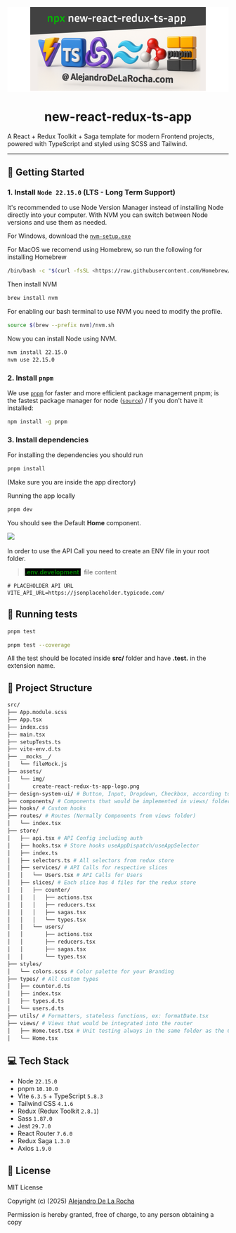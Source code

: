 <p align="center" style="background: white">
  <img src="./new-react-redux-ts-app.png" alt="CRRA Logo" width="400"/>
</p>

<h1 align="center">new-react-redux-ts-app</h1>

A React + Redux Toolkit + Saga template for modern Frontend projects, powered with TypeScript and styled using SCSS and Tailwind.

---

## 🚀 Getting Started

### 1. Install `Node 22.15.0` (LTS - Long Term Support)

It's recommended to use Node Version Manager instead of installing Node directly into your computer.
With NVM you can switch between Node versions and use them as needed.

For Windows, download the [`nvm-setup.exe`](https://github.com/coreybutler/nvm-windows/releases/tag/1.2.2)

For MacOS we recomend using Homebrew, so run the following for installing Homebrew

```bash
/bin/bash -c "$(curl -fsSL <https://raw.githubusercontent.com/Homebrew/install/master/install.sh>)"
```
Then install NVM
```bash
brew install nvm
```

For enabling our bash terminal to use NVM you need to modify the profile.

```bash
source $(brew --prefix nvm)/nvm.sh
```

Now you can install Node using NVM.

```bash
nvm install 22.15.0
nvm use 22.15.0
```

### 2. Install `pnpm`

We use [`pnpm`](https://pnpm.io/) for faster and more efficient package management pnpm; is the fastest package manager for node ([`source`](https://www.cookielab.io/blog/package-managers-comparison-yarn-npm-pnpm#:~:text=PNPM%20is%20the%20newest%20and%20fastest%20package%20manager.,that%20it%20also%20uses%20symlinks.))
/
If you don't have it installed:

```bash
npm install -g pnpm
```

### 3. Install dependencies

For installing the dependencies you should run

```zsh
pnpm install
```
(Make sure you are inside the app directory)

Running the app locally

```bash
pnpm dev
```
You should see the Default **Home** component.

<img src="./ezgif-4fd10c2f6507fc.gif" />

In order to use the API Call you need to create an ENV file in your root folder.

><span style="color:green; background: black; font-weight: bold"> .env.development </span>  &nbsp;&nbsp;file content
```env
# PLACEHOLDER API URL
VITE_API_URL=https://jsonplaceholder.typicode.com/
```

## 🧪 Running tests
```bash
pnpm test
```
```bash
pnpm test --coverage
```
All the test should be located inside **src/** folder and have **.test.** in the extension name.

## 📁 Project Structure
```bash
src/
├── App.module.scss
├── App.tsx
├── index.css
├── main.tsx
├── setupTests.ts
├── vite-env.d.ts
├── __mocks__/
│   └── fileMock.js
├── assets/
│   └── img/
│       create-react-redux-ts-app-logo.png
├── design-system-ui/ # Button, Input, Dropdown, Checkbox, according to your Branding.
├── components/ # Components that would be implemented in views/ folder
├── hooks/ # Custom hooks
├── routes/ # Routes (Normally Components from views folder)
│   └── index.tsx
├── store/
│   ├── api.tsx # API Config including auth
│   ├── hooks.tsx # Store hooks useAppDispatch/useAppSelector
│   ├── index.ts
│   ├── selectors.ts # All selectors from redux store
│   ├── services/ # API Calls for respective slices
│   │   └── Users.tsx # API Calls for Users
│   ├── slices/ # Each slice has 4 files for the redux store
│   │   ├── counter/
│   │   │   ├── actions.tsx
│   │   │   ├── reducers.tsx
│   │   │   ├── sagas.tsx
│   │   │   └── types.tsx
│   │   └── users/
│   │       ├── actions.tsx
│   │       ├── reducers.tsx
│   │       ├── sagas.tsx
│   │       └── types.tsx
├── styles/
│   └── colors.scss # Color palette for your Branding
├── types/ # All custom types
│   ├── counter.d.ts
│   ├── index.tsx
│   ├── types.d.ts
│   └── users.d.ts
├── utils/ # Formatters, stateless functions, ex: formatDate.tsx
├── views/ # Views that would be integrated into the router
│   ├── Home.test.tsx # Unit testing always in the same folder as the Component/Function
│   └── Home.tsx
```
## 💻 Tech Stack
- Node `22.15.0`
- pnpm `10.10.0`
- Vite `6.3.5` + TypeScript `5.8.3`
- Tailwind CSS `4.1.6`
- Redux (Redux Toolkit `2.8.1`)
- Sass `1.87.0`
- Jest `29.7.0`
- React Router `7.6.0`
- Redux Saga `1.3.0`
- Axios `1.9.0`

## 📄 License

MIT License

Copyright (c) (2025) [Alejandro De La Rocha](https://AlejandroDeLaRocha.com/)

Permission is hereby granted, free of charge, to any person obtaining a copy